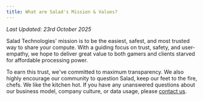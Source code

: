 ```yaml
---
title: What are Salad's Mission & Values?
---
```


_Last Updated: 23rd October 2025_

Salad Technologies' mission is to be the easiest, safest, and most trusted way to share your compute. With a guiding
focus on trust, safety, and user-empathy, we hope to deliver great value to both gamers and clients starved for
affordable processing power.

To earn this trust, we've committed to maximum transparency. We also highly encourage our community to question Salad,
keep our feet to the fire, chefs. We like the kitchen hot. If you have any unanswered questions about our business
model, company culture, or data usage, please [contact us](/contact).
